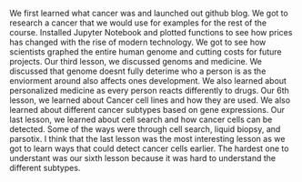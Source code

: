 We first learned what cancer was and launched out github blog. We got to research a cancer that we would use for examples for the rest of the 
course. Installed Jupyter Notebook and plotted functions to see how prices has changed with the rise of modern technology. We got to see how 
scientists graphed the entire human genome and cutting costs for future projects. Our third lesson, we discussed genoms and medicine. We 
discussed that genome doesnt fully deterime who a person is as the enviorment around also affects ones development. We also learned about 
personalized medicine as every person reacts differently to drugs. Our 6th lesson, we learned about Cancer cell lines and how they are used. 
We also learned about different cancer subtypes based on gene expressions. Our last lesson, we learned about cell search and how cancer cells 
can be detected. Some of the ways were through cell search, liquid biopsy, and parsotix. I think that the last lesson was the most interesting
lesson as we got to learn ways that could detect cancer cells earlier. The hardest one to understant was our sixth lesson because it was hard to
understand the different subtypes.
